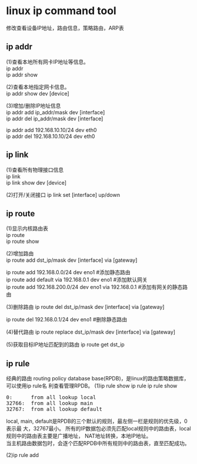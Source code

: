 # linux ip command tool  
修改查看设备IP地址，路由信息，策略路由，ARP表  
  
## ip addr  
(1)查看本地所有网卡IP地址等信息。  
ip addr  
ip addr show  
  
(2)查看本地指定网卡信息。  
ip addr	show dev [device]  
  
(3)增加/删除IP地址信息  
ip addr add ip_addr/mask dev [interface]    
ip addr del ip_addr/mask dev [interface]    
  
ip addr add 192.168.10.10/24 dev eth0    
ip addr del 192.168.10.10/24 dev eth0    
  
## ip link  
(1)查看所有物理接口信息  
ip link  
ip link show dev [device]  

(2)打开/关闭接口
ip link set [interface] up/down
  
## ip route  
(1)显示内核路由表  
ip route   
ip route show  
  
(2)增加路由  
ip route add dst_ip/mask dev [interface] via [gateway]  
  
ip route add 192.168.0.0/24 dev eno1   #添加静态路由  
ip route add default via 192.168.0.1 dev eno1   #添加默认网关  
ip route add 192.168.200.0/24 dev eno1 via 192.168.0.1  #添加有网关的静态路由  

(3)删除路由
ip route del dst_ip/mask dev [interface] via [gateway]

ip route del 192.168.0.1/24 dev eno1 #删除静态路由

(4)替代路由
ip route replace dst_ip/mask dev [interface] via [gateway]

(5)获取目标IP地址匹配到的路由
ip route get dst_ip

## ip rule
经典的路由
routing policy database base(RPDB)，是linux的路由策略数据库，可以使用ip rule名
利查看管理RPDB。
(1)ip rule show
ip rule 
ip rule show 
<pre>
0:	    from all lookup local 
32766:	from all lookup main 
32767:	from all lookup default
</pre>
local, main, default是RPDB的三个默认的规则，最左侧一栏是规则的优先级，0表示最
大，32767最小。
所有的IP数据包必须先匹配local规则中的路由表，local规则中的路由表主要是广播地址，
NAT地址转换，本地IP地址。  
当主机路由数据包时，会逐个匹配RPDB中所有规则中的路由表，直至匹配成功。  

(2)ip rule add
